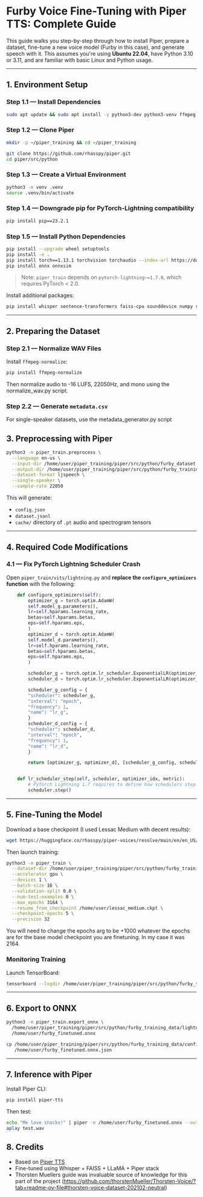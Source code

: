 # Furby Voice Fine-Tuning with Piper TTS: Complete Guide

This guide walks you step-by-step through how to install Piper, prepare a dataset, fine-tune a new voice model (Furby in this case), and generate speech with it. This assumes you're using **Ubuntu 22.04**, have Python 3.10 or 3.11, and are familiar with basic Linux and Python usage.

---

## 1. Environment Setup

### Step 1.1 — Install Dependencies
```bash
sudo apt update && sudo apt install -y python3-dev python3-venv ffmpeg espeak-ng aplay
```

### Step 1.2 — Clone Piper
```bash
mkdir -p ~/piper_training && cd ~/piper_training

git clone https://github.com/rhasspy/piper.git
cd piper/src/python
```

### Step 1.3 — Create a Virtual Environment
```bash
python3 -m venv .venv
source .venv/bin/activate
```

### Step 1.4 — Downgrade pip for PyTorch-Lightning compatibility
```bash
pip install pip==23.2.1
```

### Step 1.5 — Install Python Dependencies
```bash
pip install --upgrade wheel setuptools
pip install -e .
pip install torch==1.13.1 torchvision torchaudio --index-url https://download.pytorch.org/whl/cu117
pip install onnx onnxsim
```

> Note: `piper_train` depends on `pytorch-lightning~=1.7.0`, which requires PyTorch < 2.0.

Install additional packages:
```bash
pip install whisper sentence-transformers faiss-cpu sounddevice numpy requests
```

---

## 2. Preparing the Dataset

### Step 2.1 — Normalize WAV Files

Install `ffmpeg-normalize`:
```bash
pip install ffmpeg-normalize
```

Then normalize audio to -16 LUFS, 22050Hz, and mono using the normalize_wav.py script.


### Step 2.2 — Generate `metadata.csv`
For single-speaker datasets, use the metadata_generator.py script


## 3. Preprocessing with Piper

```bash
python3 -m piper_train.preprocess \
  --language en-us \
  --input-dir /home/user/piper_training/piper/src/python/furby_dataset \
  --output-dir /home/user/piper_training/piper/src/python/furby_training_data \
  --dataset-format ljspeech \
  --single-speaker \
  --sample-rate 22050
```

This will generate:
- `config.json`
- `dataset.jsonl`
- `cache/` directory of `.pt` audio and spectrogram tensors

---

## 4. Required Code Modifications

### 4.1 — Fix PyTorch Lightning Scheduler Crash

Open `piper_train/vits/lightning.py` and **replace the `configure_optimizers` function** with the following:

```python
    def configure_optimizers(self):
        optimizer_g = torch.optim.AdamW(
        self.model_g.parameters(),
        lr=self.hparams.learning_rate,
        betas=self.hparams.betas,
        eps=self.hparams.eps,
        )
        optimizer_d = torch.optim.AdamW(
        self.model_d.parameters(),
        lr=self.hparams.learning_rate,
        betas=self.hparams.betas,
        eps=self.hparams.eps,
        )

        scheduler_g = torch.optim.lr_scheduler.ExponentialLR(optimizer_g, gamma=self.hparams.lr_decay)
        scheduler_d = torch.optim.lr_scheduler.ExponentialLR(optimizer_d, gamma=self.hparams.lr_decay)

        scheduler_g_config = {
        "scheduler": scheduler_g,
        "interval": "epoch",
        "frequency": 1,
        "name": "lr_g",
        }
        scheduler_d_config = {
        "scheduler": scheduler_d,
        "interval": "epoch",
        "frequency": 1,
        "name": "lr_d",
        }

        return [optimizer_g, optimizer_d], [scheduler_g_config, scheduler_d_config]


    def lr_scheduler_step(self, scheduler, optimizer_idx, metric):
        # PyTorch Lightning 1.7 requires to define how schedulers step
        scheduler.step()
```

---

## 5. Fine-Tuning the Model

Download a base checkpoint (I used Lessac Medium with decent results):
```bash
wget https://huggingface.co/rhasspy/piper-voices/resolve/main/en/en_US/lessac/medium/epoch%3D2164-step%3D1355540.ckpt -O lessac_medium.ckpt
```

Then launch training:
```bash
python3 -m piper_train \
  --dataset-dir /home/user/piper_training/piper/src/python/furby_training_data \
  --accelerator gpu \
  --devices 1 \
  --batch-size 16 \
  --validation-split 0.0 \
  --num-test-examples 0 \
  --max_epochs 3164 \
  --resume_from_checkpoint /home/user/lessac_medium.ckpt \
  --checkpoint-epochs 5 \
  --precision 32
```
You will need to change the epochs arg to be +1000 whatever the epochs are for the base model checkpoint you are finetuning. In my case it was 2164.

### Monitoring Training
Launch TensorBoard:
```bash
tensorboard --logdir /home/user/piper_training/piper/src/python/furby_training_data/lightning_logs
```

---

## 6. Export to ONNX

```bash
python3 -m piper_train.export_onnx \
  /home/user/piper_training/piper/src/python/furby_training_data/lightning_logs/version_*/checkpoints/epoch=xxxx-step=xxxxxxx.ckpt \
  /home/user/furby_finetuned.onnx

cp /home/user/piper_training/piper/src/python/furby_training_data/config.json \
   /home/user/furby_finetuned.onnx.json
```

---

## 7. Inference with Piper

Install Piper CLI:
```bash
pip install piper-tts
```

Then test:
```bash
echo "Me love snacks!" | piper -m /home/user/furby_finetuned.onnx --output_file test.wav
aplay test.wav
```



## 8. Credits
- Based on [Piper TTS](https://github.com/rhasspy/piper)
- Fine-tuned using Whisper + FAISS + LLaMA + Piper stack
- Thorsten Muellers guide was invaluable source of knowledge for this part of the project (https://github.com/thorstenMueller/Thorsten-Voice/?tab=readme-ov-file#thorsten-voice-dataset-202102-neutral)

